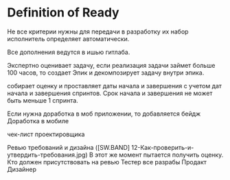 # Definition of Ready

Не все критерии нужны для передачи в разработку их набор исполнитель определяет автоматически.


Все дополнения ведутся в ишью гитлаба.

Экспертно оценивает задачу, если реализация задачи займет больше 100 часов, то создает Эпик и декомпозирует задачу внутри эпика.

собирает оценку и проставляет даты начала и завершения с учетом дат начала и завершения спринтов. Срок начала и завершения не может быть меньше 1 спринта. 

Если нужна доработка в моб приложении, то добавляется бейдж Доработка в мобиле

чек-лист проектировщика

Ревью требований и дизайна ([SW.BAND] 12-Как-проверить-и-утвердить-требования.jpg)
В этот же момент пытается получить оценку.
Кто должен присутствовать на ревью
Тестер все разрабы
Продакт
Дизайнер



